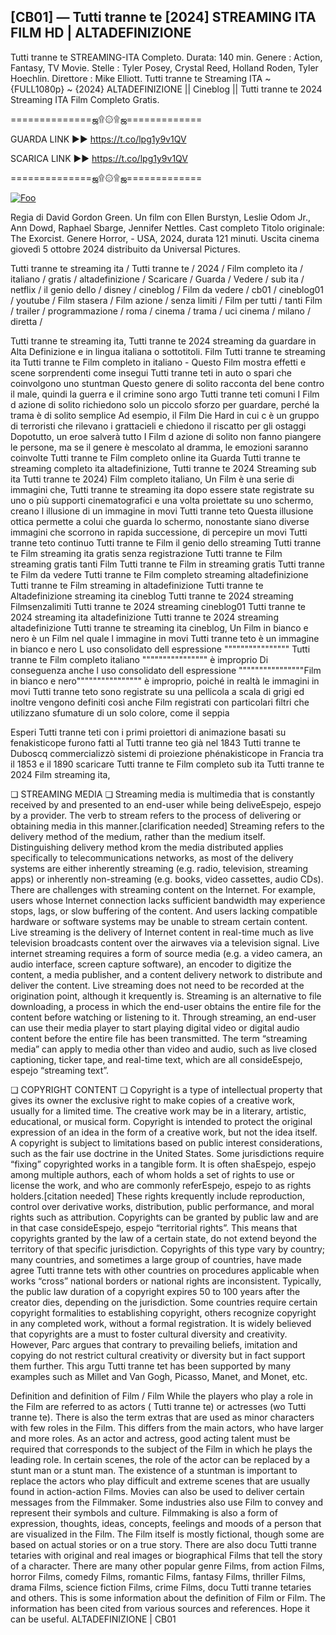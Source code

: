 ## [CB01] — Tutti tranne te [2024] STREAMING ITA FILM HD | ALTADEFINIZIONE

Tutti tranne te STREAMING-ITA Completo. Durata: 140 min. Genere : Action, Fantasy, TV Movie. Stelle : Tyler Posey, Crystal Reed, Holland Roden, Tyler Hoechlin. Direttore : Mike Elliott. Tutti tranne te Streaming ITA ~ {FULL1080p} ~ {2024} ALTADEFINIZIONE || Cineblog || Tutti tranne te 2024 Streaming ITA Film Completo Gratis.

==============ஜ۩۞۩ஜ=============

GUARDA LINK ►► https://t.co/lpg1y9v1QV

SCARICA LINK ►► https://t.co/lpg1y9v1QV

==============ஜ۩۞۩ஜ=============

<p dir="auto"><a href="https://t.co/lpg1y9v1QV" rel="nofollow"><img src="https://camo.githubusercontent.com/917e6ed5c302499242165dcc02bdbce85c075fd21b35918eb9c0b771855261b8/68747470733a2f2f7374617469632e7769787374617469632e636f6d2f6d656469612f6232343966395f61646163386637306662336634356238383639313639366337376465313866337e6d76322e676966" alt="Foo" style="max-width: 100%;"></a></p>

Regia di David Gordon Green. Un film con Ellen Burstyn, Leslie Odom Jr., Ann Dowd, Raphael Sbarge, Jennifer Nettles. Cast completo Titolo originale: The Exorcist. Genere Horror, - USA, 2024, durata 121 minuti. Uscita cinema giovedì 5 ottobre 2024 distribuito da Universal Pictures.

Tutti tranne te streaming ita / Tutti tranne te / 2024 / Film completo ita / italiano / gratis / altadefinizione / Scaricare / Guarda / Vedere / sub ita / netflix / il genio dello / disney / cineblog / Film da vedere / cb01 / cineblog01 / youtube / Film stasera / Film azione / senza limiti / Film per tutti / tanti Film / trailer / programmazione / roma / cinema / trama / uci cinema / milano / diretta /

Tutti tranne te streaming ita, Tutti tranne te 2024 streaming da guardare in Alta Definizione e in lingua italiana o sottotitoli. Film Tutti tranne te streaming ita Tutti tranne te Film completo in italiano - Questo Film mostra effetti e scene sorprendenti come insegui Tutti tranne teti in auto o spari che coinvolgono uno stuntman Questo genere di solito racconta del bene contro il male, quindi la guerra e il crimine sono argo Tutti tranne teti comuni I Film d azione di solito richiedono solo un piccolo sforzo per guardare, perché la trama è di solito semplice Ad esempio, il Film Die Hard in cui c è un gruppo di terroristi che rilevano i grattacieli e chiedono il riscatto per gli ostaggi Dopotutto, un eroe salverà tutto I Film d azione di solito non fanno piangere le persone, ma se il genere è mescolato al dramma, le emozioni saranno coinvolte Tutti tranne te Film completo online ita Guarda Tutti tranne te streaming completo ita altadefinizione, Tutti tranne te 2024 Streaming sub ita Tutti tranne te 2024) Film completo italiano, Un Film è una serie di immagini che, Tutti tranne te streaming ita dopo essere state registrate su uno o più supporti cinematografici e una volta proiettate su uno schermo, creano l illusione di un immagine in movi Tutti tranne teto Questa illusione ottica permette a colui che guarda lo schermo, nonostante siano diverse immagini che scorrono in rapida successione, di percepire un movi Tutti tranne teto continuo Tutti tranne te Film il genio dello streaming Tutti tranne te Film streaming ita gratis senza registrazione Tutti tranne te Film streaming gratis tanti Film Tutti tranne te Film in streaming gratis Tutti tranne te Film da vedere Tutti tranne te Film completo streaming altadefinizione Tutti tranne te Film streaming in altadefinizione Tutti tranne te Altadefinizione streaming ita cineblog Tutti tranne te 2024 streaming Filmsenzalimiti Tutti tranne te 2024 streaming cineblog01 Tutti tranne te 2024 streaming ita altadefinizione Tutti tranne te 2024 streaming altadefinizione Tutti tranne te streaming ita cineblog, Un Film in bianco e nero è un Film nel quale l immagine in movi Tutti tranne teto è un immagine in bianco e nero L uso consolidato dell espressione """""""""""""""" Tutti tranne te Film completo italiano """""""""""""""" è improprio Di conseguenza anche l uso consolidato dell espressione """"""""""""""""Film in bianco e nero"""""""""""""""" è improprio, poiché in realtà le immagini in movi Tutti tranne teto sono registrate su una pellicola a scala di grigi ed inoltre vengono definiti così anche Film registrati con particolari filtri che utilizzano sfumature di un solo colore, come il seppia

Esperi Tutti tranne teti con i primi proiettori di animazione basati su fenakisticope furono fatti al Tutti tranne teo già nel 1843 Tutti tranne te Duboscq commercializzò sistemi di proiezione phénakisticope in Francia tra il 1853 e il 1890 scaricare Tutti tranne te Film completo sub ita Tutti tranne te 2024 Film streaming ita,

❏ STREAMING MEDIA ❏ Streaming media is multimedia that is constantly received by and presented to an end-user while being deliveEspejo, espejo by a provider. The verb to stream refers to the process of delivering or obtaining media in this manner.[clarification needed] Streaming refers to the delivery method of the medium, rather than the medium itself. Distinguishing delivery method krom the media distributed applies specifically to telecommunications networks, as most of the delivery systems are either inherently streaming (e.g. radio, television, streaming apps) or inherently non-streaming (e.g. books, video cassettes, audio CDs). There are challenges with streaming content on the Internet. For example, users whose Internet connection lacks sufficient bandwidth may experience stops, lags, or slow buffering of the content. And users lacking compatible hardware or software systems may be unable to stream certain content. Live streaming is the delivery of Internet content in real-time much as live television broadcasts content over the airwaves via a television signal. Live internet streaming requires a form of source media (e.g. a video camera, an audio interface, screen capture software), an encoder to digitize the content, a media publisher, and a content delivery network to distribute and deliver the content. Live streaming does not need to be recorded at the origination point, although it krequently is. Streaming is an alternative to file downloading, a process in which the end-user obtains the entire file for the content before watching or listening to it. Through streaming, an end-user can use their media player to start playing digital video or digital audio content before the entire file has been transmitted. The term “streaming media” can apply to media other than video and audio, such as live closed captioning, ticker tape, and real-time text, which are all consideEspejo, espejo “streaming text”.

❏ COPYRIGHT CONTENT ❏ Copyright is a type of intellectual property that gives its owner the exclusive right to make copies of a creative work, usually for a limited time. The creative work may be in a literary, artistic, educational, or musical form. Copyright is intended to protect the original expression of an idea in the form of a creative work, but not the idea itself. A copyright is subject to limitations based on public interest considerations, such as the fair use doctrine in the United States. Some jurisdictions require “fixing” copyrighted works in a tangible form. It is often shaEspejo, espejo among multiple authors, each of whom holds a set of rights to use or license the work, and who are commonly referEspejo, espejo to as rights holders.[citation needed] These rights krequently include reproduction, control over derivative works, distribution, public performance, and moral rights such as attribution. Copyrights can be granted by public law and are in that case consideEspejo, espejo “territorial rights”. This means that copyrights granted by the law of a certain state, do not extend beyond the territory of that specific jurisdiction. Copyrights of this type vary by country; many countries, and sometimes a large group of countries, have made agree Tutti tranne tets with other countries on procedures applicable when works “cross” national borders or national rights are inconsistent. Typically, the public law duration of a copyright expires 50 to 100 years after the creator dies, depending on the jurisdiction. Some countries require certain copyright formalities to establishing copyright, others recognize copyright in any completed work, without a formal registration. It is widely believed that copyrights are a must to foster cultural diversity and creativity. However, Parc argues that contrary to prevailing beliefs, imitation and copying do not restrict cultural creativity or diversity but in fact support them further. This argu Tutti tranne tet has been supported by many examples such as Millet and Van Gogh, Picasso, Manet, and Monet, etc.

Definition and definition of Film / Film While the players who play a role in the Film are referred to as actors ( Tutti tranne te) or actresses (wo Tutti tranne te). There is also the term extras that are used as minor characters with few roles in the Film. This differs from the main actors, who have larger and more roles. As an actor and actress, good acting talent must be required that corresponds to the subject of the Film in which he plays the leading role. In certain scenes, the role of the actor can be replaced by a stunt man or a stunt man. The existence of a stuntman is important to replace the actors who play difficult and extreme scenes that are usually found in action-action Films. Movies can also be used to deliver certain messages from the Filmmaker. Some industries also use Film to convey and represent their symbols and culture. Filmmaking is also a form of expression, thoughts, ideas, concepts, feelings and moods of a person that are visualized in the Film. The Film itself is mostly fictional, though some are based on actual stories or on a true story. There are also docu Tutti tranne tetaries with original and real images or biographical Films that tell the story of a character. There are many other popular genre Films, from action Films, horror Films, comedy Films, romantic Films, fantasy Films, thriller Films, drama Films, science fiction Films, crime Films, docu Tutti tranne tetaries and others. This is some information about the definition of Film or Film. The information has been cited from various sources and references. Hope it can be useful. ALTADEFINIZIONE | CB01
